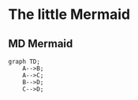 # The little Mermaid

## MD Mermaid

```mermaid
graph TD;
    A-->B;
    A-->C;
    B-->D;
    C-->D;
```